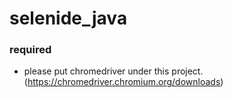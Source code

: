 # selenide_java

### required
- please put chromedriver under this project.(https://chromedriver.chromium.org/downloads)

